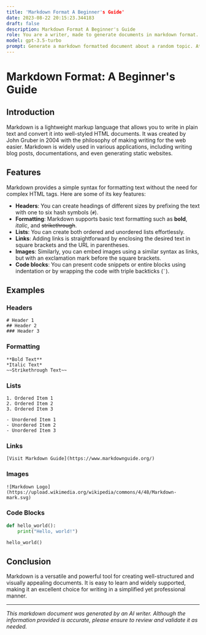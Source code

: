 ```yaml
---
title: 'Markdown Format A Beginner's Guide'
date: 2023-08-22 20:15:23.344183
draft: false
description: Markdown Format A Beginner's Guide
role: You are a writer, made to generate documents in markdown format. It is very important that all of the documents you generate are in valid markdown format.
model: gpt-3.5-turbo
prompt: Generate a markdown formatted document about a random topic. At the bottom, include a disclaimer explaining that the document was generated by you. The first line of the document should be the title. Make sure that the entire document is in proper markdown format, using a mix of various tags to make the document visually appealing.
---
```


# Markdown Format: A Beginner's Guide

## Introduction

Markdown is a lightweight markup language that allows you to write in plain text and convert it into well-styled HTML documents. It was created by John Gruber in 2004 with the philosophy of making writing for the web easier. Markdown is widely used in various applications, including writing blog posts, documentations, and even generating static websites.

## Features

Markdown provides a simple syntax for formatting text without the need for complex HTML tags. Here are some of its key features:

- **Headers**: You can create headings of different sizes by prefixing the text with one to six hash symbols (`#`).
- **Formatting**: Markdown supports basic text formatting such as **bold**, *italic*, and ~~strikethrough~~.
- **Lists**: You can create both ordered and unordered lists effortlessly.
- **Links**: Adding links is straightforward by enclosing the desired text in square brackets and the URL in parentheses.
- **Images**: Similarly, you can embed images using a similar syntax as links, but with an exclamation mark before the square brackets.
- **Code blocks**: You can present code snippets or entire blocks using indentation or by wrapping the code with triple backticks (`` ` ``).

## Examples

### Headers

```
# Header 1
## Header 2
### Header 3
```

### Formatting

```
**Bold Text**
*Italic Text*
~~Strikethrough Text~~
```

### Lists

```
1. Ordered Item 1
2. Ordered Item 2
3. Ordered Item 3

- Unordered Item 1
- Unordered Item 2
- Unordered Item 3
```

### Links

```
[Visit Markdown Guide](https://www.markdownguide.org/)
```

### Images

```
![Markdown Logo](https://upload.wikimedia.org/wikipedia/commons/4/48/Markdown-mark.svg)
```

### Code Blocks

```python
def hello_world():
    print("Hello, world!")

hello_world()
```

## Conclusion

Markdown is a versatile and powerful tool for creating well-structured and visually appealing documents. It is easy to learn and widely supported, making it an excellent choice for writing in a simplified yet professional manner.

***

*This markdown document was generated by an AI writer. Although the information provided is accurate, please ensure to review and validate it as needed.*